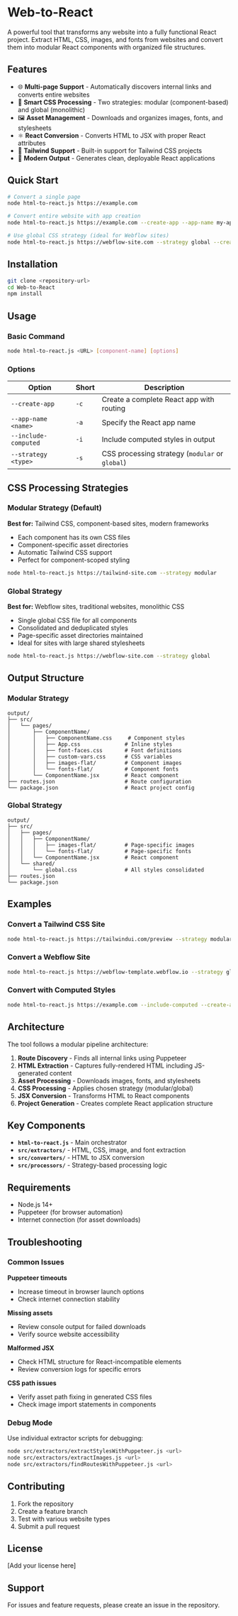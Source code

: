 # Web-to-React

A powerful tool that transforms any website into a fully functional React project. Extract HTML, CSS, images, and fonts from websites and convert them into modular React components with organized file structures.

## Features

- 🌐 **Multi-page Support** - Automatically discovers internal links and converts entire websites
- 🎨 **Smart CSS Processing** - Two strategies: modular (component-based) and global (monolithic)
- 🖼️ **Asset Management** - Downloads and organizes images, fonts, and stylesheets
- ⚛️ **React Conversion** - Converts HTML to JSX with proper React attributes
- 🎯 **Tailwind Support** - Built-in support for Tailwind CSS projects
- 📱 **Modern Output** - Generates clean, deployable React applications

## Quick Start

```bash
# Convert a single page
node html-to-react.js https://example.com

# Convert entire website with app creation
node html-to-react.js https://example.com --create-app --app-name my-app

# Use global CSS strategy (ideal for Webflow sites)
node html-to-react.js https://webflow-site.com --strategy global --create-app
```

## Installation

```bash
git clone <repository-url>
cd Web-to-React
npm install
```

## Usage

### Basic Command

```bash
node html-to-react.js <URL> [component-name] [options]
```

### Options

| Option | Short | Description |
|--------|-------|-------------|
| `--create-app` | `-c` | Create a complete React app with routing |
| `--app-name <name>` | `-a` | Specify the React app name |
| `--include-computed` | `-i` | Include computed styles in output |
| `--strategy <type>` | `-s` | CSS processing strategy (`modular` or `global`) |

## CSS Processing Strategies

### Modular Strategy (Default)

**Best for:** Tailwind CSS, component-based sites, modern frameworks

- Each component has its own CSS files
- Component-specific asset directories
- Automatic Tailwind CSS support
- Perfect for component-scoped styling

```bash
node html-to-react.js https://tailwind-site.com --strategy modular
```

### Global Strategy

**Best for:** Webflow sites, traditional websites, monolithic CSS

- Single global CSS file for all components
- Consolidated and deduplicated styles
- Page-specific asset directories maintained
- Ideal for sites with large shared stylesheets

```bash
node html-to-react.js https://webflow-site.com --strategy global
```

## Output Structure

### Modular Strategy
```
output/
├── src/
│   └── pages/
│       ├── ComponentName/
│       │   ├── ComponentName.css     # Component styles
│       │   ├── App.css              # Inline styles
│       │   ├── font-faces.css       # Font definitions
│       │   ├── custom-vars.css      # CSS variables
│       │   ├── images-flat/         # Component images
│       │   └── fonts-flat/          # Component fonts
│       └── ComponentName.jsx        # React component
├── routes.json                      # Route configuration
└── package.json                     # React project config
```

### Global Strategy
```
output/
├── src/
│   ├── pages/
│   │   ├── ComponentName/
│   │   │   ├── images-flat/         # Page-specific images
│   │   │   └── fonts-flat/          # Page-specific fonts
│   │   └── ComponentName.jsx        # React component
│   └── shared/
│       └── global.css               # All styles consolidated
├── routes.json
└── package.json
```

## Examples

### Convert a Tailwind CSS Site
```bash
node html-to-react.js https://tailwindui.com/preview --strategy modular --create-app --app-name tailwind-app
```

### Convert a Webflow Site
```bash
node html-to-react.js https://webflow-template.webflow.io --strategy global --create-app --app-name webflow-app
```

### Convert with Computed Styles
```bash
node html-to-react.js https://example.com --include-computed --create-app
```

## Architecture

The tool follows a modular pipeline architecture:

1. **Route Discovery** - Finds all internal links using Puppeteer
2. **HTML Extraction** - Captures fully-rendered HTML including JS-generated content
3. **Asset Processing** - Downloads images, fonts, and stylesheets
4. **CSS Processing** - Applies chosen strategy (modular/global)
5. **JSX Conversion** - Transforms HTML to React components
6. **Project Generation** - Creates complete React application structure

## Key Components

- **`html-to-react.js`** - Main orchestrator
- **`src/extractors/`** - HTML, CSS, image, and font extraction
- **`src/converters/`** - HTML to JSX conversion
- **`src/processors/`** - Strategy-based processing logic

## Requirements

- Node.js 14+
- Puppeteer (for browser automation)
- Internet connection (for asset downloads)

## Troubleshooting

### Common Issues

**Puppeteer timeouts**
- Increase timeout in browser launch options
- Check internet connection stability

**Missing assets**
- Review console output for failed downloads
- Verify source website accessibility

**Malformed JSX**
- Check HTML structure for React-incompatible elements
- Review conversion logs for specific errors

**CSS path issues**
- Verify asset path fixing in generated CSS files
- Check image import statements in components

### Debug Mode

Use individual extractor scripts for debugging:

```bash
node src/extractors/extractStylesWithPuppeteer.js <url>
node src/extractors/extractImages.js <url>
node src/extractors/findRoutesWithPuppeteer.js <url>
```

## Contributing

1. Fork the repository
2. Create a feature branch
3. Test with various website types
4. Submit a pull request

## License

[Add your license here]

## Support

For issues and feature requests, please create an issue in the repository.